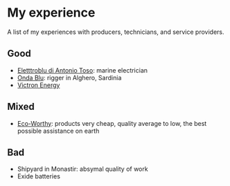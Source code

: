 # My experience

A list of my experiences with producers, technicians, and service providers.

## Good

- [Eletttroblu di Antonio Toso](http://www.elettroblu.com/): marine electrician
- [Onda Blu](https://www.ondablumare.it/): rigger in Alghero, Sardinia
- [Victron Energy](https://www.victronenergy.com/)

## Mixed

- [Eco-Worthy](https://www.eco-worthy.com/): products very cheap, quality average to low, the best possible assistance on earth


## Bad

- Shipyard in Monastir: absymal quality of work
- Exide batteries
